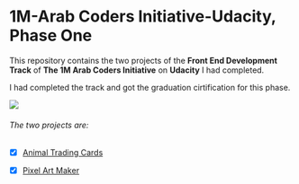 # 1M-Arab Coders Initiative-Udacity, Phase One

This repository contains the two projects of the **Front End Development Track** of **The 1M Arab Coders Initiative** on **Udacity** I had completed.

I had completed the track and got the graduation cirtification for this phase.

<img src='https://image-private.slidesharecdn.com/3d204d81-ec7a-4038-ad69-be0067787b49-190418213455/95/slide-1-638.jpg?hdnea=acl=/3d204d81-ec7a-4038-ad69-be0067787b49-190418213455/95/slide-1-638.jpg*~exp=1555627953~hmac=705430d8442acc48516ffd098e1df3c62162bd972a6b7828d9ebdab30c142568&cb=1555623299'/>

###### The two projects are: 
- [x] [Animal Trading Cards](https://github.com/Nohaxxxx/1M-ArabCoders-Udacity/tree/master/Animal%20Trading%20Card) 
- [x] [Pixel Art Maker](https://github.com/Nohaxxxx/1M-ArabCoders-Udacity/tree/master/Pixel%20Art%20Maker)




